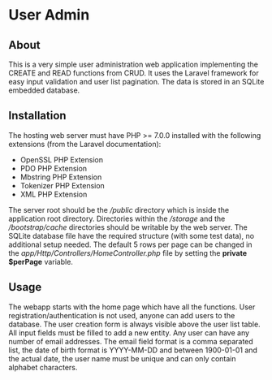 # User Admin

## About

This is a very simple user administration web application implementing the CREATE and READ functions from CRUD. It uses the Laravel framework for easy input validation and user list pagination.
The data is stored in an SQLite embedded database.

## Installation

The hosting web server must have PHP >= 7.0.0 installed with the following extensions (from the Laravel documentation):

- OpenSSL PHP Extension
- PDO PHP Extension
- Mbstring PHP Extension
- Tokenizer PHP Extension
- XML PHP Extension

The server root should be the */public* directory which is inside the application root directory.
Directories within the */storage* and the */bootstrap/cache* directories should be writable by the web server.
The SQLite database file have the required structure (with some test data), no additional setup needed.
The default 5 rows per page can be changed in the *app/Http/Controllers/HomeController.php* file by setting the __private $perPage__ variable.

## Usage

The webapp starts with the home page which have all the functions. User registration/authentication is not used, anyone can add users to the database.
The user creation form is always visible above the user list table. All input fields must be filled to add a new entity. Any user can have any number of email addresses. The email field format is a comma separated list, the date of birth format is YYYY-MM-DD and between 1900-01-01 and the actual date, the user name must be unique and can only contain alphabet characters.
